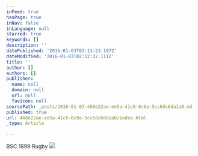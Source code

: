 ```yaml
---
inFeed: true
hasPage: true
inNav: false
inLanguage: null
starred: true
keywords: []
description: ''
datePublished: '2016-01-03T02:13:23.197Z'
dateModified: '2016-01-03T02:12:32.111Z'
title: ''
author: []
authors: []
publisher:
  name: null
  domain: null
  url: null
  favicon: null
sourcePath: _posts/2016-01-03-468e22ae-ee5a-41c6-8c0a-5cc6dc6da1a0.md
published: true
url: 468e22ae-ee5a-41c6-8c0a-5cc6dc6da1a0/index.html
_type: Article

---
```

BSC 1899 Rugby
![](https://the-grid-user-content.s3-us-west-2.amazonaws.com/76369fba-1a13-45d4-9f16-c9fab0a4dc4b.jpg)